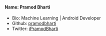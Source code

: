 <!--

## Template to use for contributors 

#### Name: [Your-Name]
- Bio: shortly describe yourself
- Github: [Username](githublink)
- Twitter: [Username](link)

-->

#### Name: Pramod Bharti
- Bio: Machine Learning | Android Developer
- Github: [pramodbharti](https://github.com/pramodbharti)
- Twitter: [iPramodBharti](https://twitter.com/ipramodbharti)
